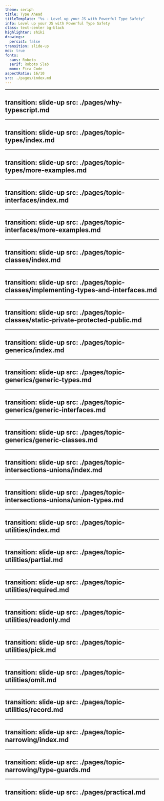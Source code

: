 ```yaml
---
theme: seriph
title: Type Ahead
titleTemplate: "%s - Level up your JS with Powerful Type Safety"
info: Level up your JS with Powerful Type Safety
class: text-center bg-black 
highlighter: shiki
drawings:
  persist: false
transition: slide-up
mdc: true
fonts:
  sans: Roboto
  serif: Roboto Slab
  mono: Fira Code
aspectRatio: 16/10
src: ./pages/index.md
---
```


---
transition: slide-up
src: ./pages/why-typescript.md
---

---
transition: slide-up
src: ./pages/topic-types/index.md
---

---
transition: slide-up
src: ./pages/topic-types/more-examples.md
---

---
transition: slide-up
src: ./pages/topic-interfaces/index.md
---

---
transition: slide-up
src: ./pages/topic-interfaces/more-examples.md
---

---
transition: slide-up
src: ./pages/topic-classes/index.md
---

---
transition: slide-up
src: ./pages/topic-classes/implementing-types-and-interfaces.md
---

---
transition: slide-up
src: ./pages/topic-classes/static-private-protected-public.md
---

---
transition: slide-up
src: ./pages/topic-generics/index.md
---

---
transition: slide-up
src: ./pages/topic-generics/generic-types.md
---

---
transition: slide-up
src: ./pages/topic-generics/generic-interfaces.md
---

---
transition: slide-up
src: ./pages/topic-generics/generic-classes.md
---

---
transition: slide-up
src: ./pages/topic-intersections-unions/index.md
---

---
transition: slide-up
src: ./pages/topic-intersections-unions/union-types.md
---

---
transition: slide-up
src: ./pages/topic-utilities/index.md
---

---
transition: slide-up
src: ./pages/topic-utilities/partial.md
---

---
transition: slide-up
src: ./pages/topic-utilities/required.md
---

---
transition: slide-up
src: ./pages/topic-utilities/readonly.md
---

---
transition: slide-up
src: ./pages/topic-utilities/pick.md
---

---
transition: slide-up
src: ./pages/topic-utilities/omit.md
---

---
transition: slide-up
src: ./pages/topic-utilities/record.md
---

---
transition: slide-up
src: ./pages/topic-narrowing/index.md
---

---
transition: slide-up
src: ./pages/topic-narrowing/type-guards.md
---

---
transition: slide-up
src: ./pages/practical.md
---
